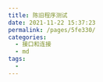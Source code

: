 ```yaml
---
title: 陈旧程序测试
date: 2021-11-22 15:37:23
permalink: /pages/5fe330/
categories:
  - 接口和连接
  - md
tags:
  - 
---
```

